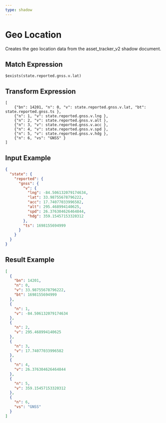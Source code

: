 ```yaml
---
type: shadow
---
```


# Geo Location

Creates the geo location data from the asset_tracker_v2 shadow document.

## Match Expression

```jsonata
$exists(state.reported.gnss.v.lat)
```

## Transform Expression

```jsonata
[
    {"bn": 14201, "n": 0, "v": state.reported.gnss.v.lat, "bt": state.reported.gnss.ts },
    {"n": 1, "v": state.reported.gnss.v.lng },
    {"n": 2, "v": state.reported.gnss.v.alt },
    {"n": 3, "v": state.reported.gnss.v.acc },
    {"n": 4, "v": state.reported.gnss.v.spd },
    {"n": 5, "v": state.reported.gnss.v.hdg },
    {"n": 6, "vs": "GNSS" }
]
```

## Input Example

```json
{
  "state": {
    "reported": {
      "gnss": {
        "v": {
          "lng": -84.506132079174634,
          "lat": 33.98755678796222,
          "acc": 17.74077033996582,
          "alt": 295.468994140625,
          "spd": 26.376304626464844,
          "hdg": 359.15457153320312
        },
        "ts": 1698155694999
      }
    }
  }
}
```

## Result Example

```json
[
  {
    "bn": 14201,
    "n": 0,
    "v": 33.98755678796222,
    "bt": 1698155694999
  },
  {
    "n": 1,
    "v": -84.506132079174634
  },
  {
    "n": 2,
    "v": 295.468994140625
  },
  {
    "n": 3,
    "v": 17.74077033996582
  },
  {
    "n": 4,
    "v": 26.376304626464844
  },
  {
    "n": 5,
    "v": 359.15457153320312
  },
  {
    "n": 6,
    "vs": "GNSS"
  }
]
```
